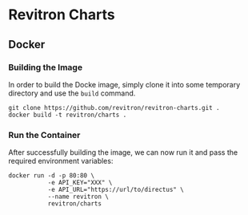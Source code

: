 # Revitron Charts

## Docker

### Building the Image

In order to build the Docke image, simply clone it into some temporary directory and use the `build` command.

    git clone https://github.com/revitron/revitron-charts.git .
    docker build -t revitron/charts .
### Run the Container

After successfully building the image, we can now run it and pass the required environment variables:

    docker run -d -p 80:80 \
               -e API_KEY="XXX" \
               -e API_URL="https://url/to/directus" \
               --name revitron \
               revitron/charts